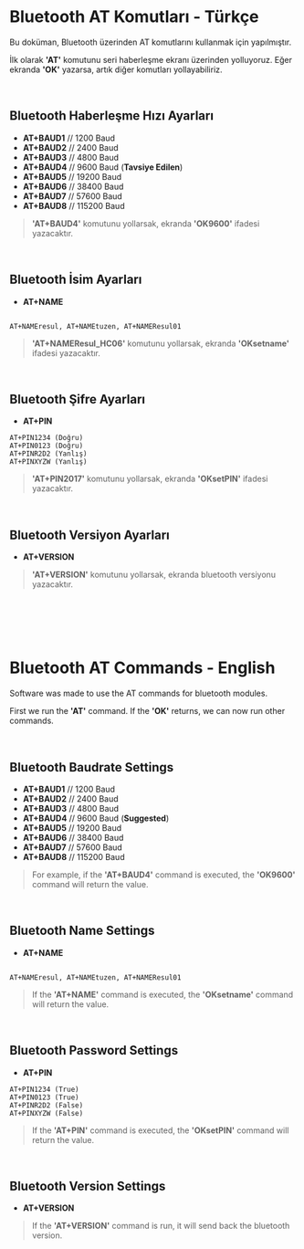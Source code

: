 # Bluetooth AT Komutları - Türkçe
Bu doküman, Bluetooth üzerinden AT komutlarını kullanmak için yapılmıştır.

İlk olarak **'AT'** komutunu seri haberleşme ekranı üzerinden yolluyoruz.  Eğer ekranda **'OK'** yazarsa, artık diğer komutları yollayabiliriz.

<br/>

## Bluetooth Haberleşme Hızı Ayarları

- __AT+BAUD1__ 	// 1200 Baud
- __AT+BAUD2__ 	// 2400 Baud
- __AT+BAUD3__ 	// 4800 Baud
- __AT+BAUD4__ 	// 9600 Baud (__Tavsiye Edilen__)
- __AT+BAUD5__ 	// 19200 Baud
- __AT+BAUD6__ 	// 38400 Baud
- __AT+BAUD7__ 	// 57600 Baud
- __AT+BAUD8__ 	// 115200 Baud

> **'AT+BAUD4'** komutunu yollarsak, ekranda **'OK9600'** ifadesi yazacaktır.

<br/>

## Bluetooth İsim Ayarları

- __AT+NAME__ 

```
 
AT+NAMEresul, AT+NAMEtuzen, AT+NAMEResul01

```
> **'AT+NAMEResul_HC06'** komutunu yollarsak, ekranda **'OKsetname'** ifadesi yazacaktır.

<br/>

## Bluetooth Şifre Ayarları

- __AT+PIN__ 

```
AT+PIN1234 (Doğru)
AT+PIN0123 (Doğru)
AT+PINR2D2 (Yanlış)
AT+PINXYZW (Yanlış)
```
> **'AT+PIN2017'** komutunu yollarsak, ekranda **'OKsetPIN'** ifadesi yazacaktır.
 
<br/>

## Bluetooth Versiyon Ayarları

- __AT+VERSION__ 

> **'AT+VERSION'** komutunu yollarsak, ekranda bluetooth versiyonu yazacaktır.

<br/>
<br/>
<br/>
<br/>

# Bluetooth AT Commands - English
Software was made to use the AT commands for bluetooth modules.

First we run the **'AT'** command. If the **'OK'** returns, we can now run other commands.

<br/>

## Bluetooth Baudrate Settings

- __AT+BAUD1__ 	// 1200 Baud
- __AT+BAUD2__ 	// 2400 Baud
- __AT+BAUD3__ 	// 4800 Baud
- __AT+BAUD4__ 	// 9600 Baud (__Suggested__)
- __AT+BAUD5__ 	// 19200 Baud
- __AT+BAUD6__ 	// 38400 Baud
- __AT+BAUD7__ 	// 57600 Baud
- __AT+BAUD8__ 	// 115200 Baud

> For example, if the **'AT+BAUD4'** command is executed, the **'OK9600'** command will return the value.

<br/>

## Bluetooth Name Settings

- __AT+NAME__ 

```
 
AT+NAMEresul, AT+NAMEtuzen, AT+NAMEResul01

```
> If the **'AT+NAME'** command is executed, the **'OKsetname'** command will return the value.

<br/>

## Bluetooth Password Settings

- __AT+PIN__ 

```
AT+PIN1234 (True)
AT+PIN0123 (True)
AT+PINR2D2 (False)
AT+PINXYZW (False)
```
> If the **'AT+PIN'** command is executed, the **'OKsetPIN'** command will return the value.
 
<br/>

## Bluetooth Version Settings

- __AT+VERSION__ 

> If the **'AT+VERSION'** command is run, it will send back the bluetooth version.
